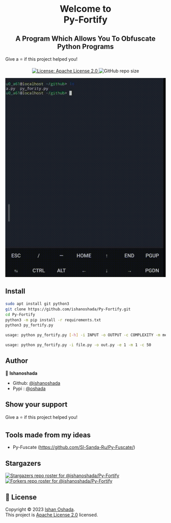 <h1 align="center">Welcome to <br>  Py-Fortify</h1>
<h2 align="center">A Program Which Allows You To Obfuscate Python Programs</h2>

Give a ⭐️ if this project helped you!


<p align="center">
  <a href="https://raw.githubusercontent.com/ishanoshada/Py-Fortify/main/LICENSE" target="_blank">
    <img alt="License: Apache License 2.0" src="https://img.shields.io/github/license/ishanoshada/Py-Fortify" />
  </a>

  <img alt="GitHub repo size" src="https://img.shields.io/github/repo-size/ishanoshada/Py-Fortify?color=green">
</p>

<p align="center">
  <img src="https://github.com/Ishanoshada/Ishanoshada/blob/main/ezgif-2-a761f3164a.gif?raw=true">
</p>

## Install

```sh
sudo apt install git python3
git clone https://github.com/ishanoshada/Py-Fortify.git
cd Py-Fortify
python3 -m pip install -r requirements.txt
python3 py_fortify.py
```




```sh
usage: python py_fortify.py [-h] -i INPUT -o OUTPUT -c COMPLEXITY -m method(1/2)
```


```sh
usage: python py_fortify.py -i file.py -o out.py -e 1 -m 1 -c 50
```

## Author

👤 **Ishanoshada**

* Github: [@ishanoshada](https://github.com/ishanoshada)
* Pypi : [@oshada](https://pypi.org/user/oshada/)



## Show your support

Give a ⭐️ if this project helped you!

## Tools made from my ideas
* Py-Fuscate (https://github.com/Sl-Sanda-Ru/Py-Fuscate/)

## Stargazers

[![Stargazers repo roster for @ishanoshada/Py-Fortify](https://reporoster.com/stars/dark/ishanoshada/Py-Fortify)](https://github.com/ishanoshada/Py-Fortify/stargazers)
[![Forkers repo roster for @ishanoshada/Py-Fortify](https://reporoster.com/forks/dark/ishanoshada/Py-Fortify)](https://github.com/ishanoshada/Py-Fortify/network/members)

## 📝 License

Copyright © 2023 [Ishan Oshada](https://github.com/ishanoshada).<br />
This project is [Apache License 2.0](https://raw.githubusercontent.com/ishanoshada/Py-Fortify/main/LICENSE) licensed.
